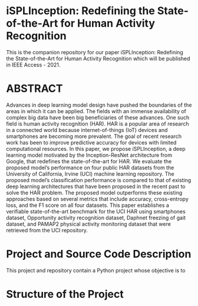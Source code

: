 # iSPLInception: Redefining the State-of-the-Art for Human Activity Recognition
This is the companion repository for our paper iSPLInception: Redefining the State-of-the-Art for Human Activity Recognition which will be published in IEEE Access - 2021.

# ABSTRACT
Advances in deep learning model design have pushed the boundaries of the areas in which it can be applied. The fields with an immense availability of complex big data have been big beneficiaries of these advances. One such field is human activity recognition (HAR). HAR is a popular area of research in a connected world because internet-of-things (IoT) devices and smartphones are becoming more prevalent. The goal of recent research work has been to improve predictive accuracy for devices with limited computational resources. In this paper, we propose iSPLInception, a deep learning model motivated by the Inception-ResNet architecture from Google, that redefines the state-of-the-art for HAR. We evaluate the proposed model’s performance on four public HAR datasets from the University of California, Irvine (UCI) machine learning repository. The proposed model’s classification performance is compared to that of existing deep learning architectures that have been proposed in the recent past to solve the HAR problem. The proposed model outperforms these existing approaches based on several metrics that include accuracy, cross-entropy loss, and the F1 score on all four datasets. This paper establishes a verifiable state-of-the-art benchmark for the UCI HAR using smartphones dataset, Opportunity activity recognition dataset, Daphnet freezing of gait dataset, and PAMAP2 physical activity monitoring dataset that were retrieved from the UCI repository.

# Project and Source Code Description
This project and repository contain a Python project whose objective is to

# Structure of the Project

